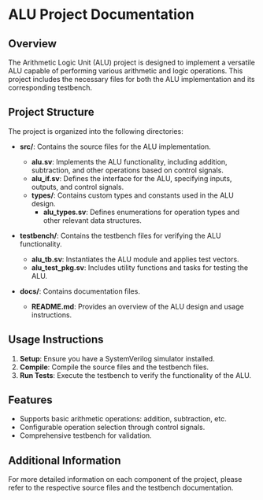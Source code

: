 # ALU Project Documentation

## Overview
The Arithmetic Logic Unit (ALU) project is designed to implement a versatile ALU capable of performing various arithmetic and logic operations. This project includes the necessary files for both the ALU implementation and its corresponding testbench.

## Project Structure
The project is organized into the following directories:

- **src/**: Contains the source files for the ALU implementation.
  - **alu.sv**: Implements the ALU functionality, including addition, subtraction, and other operations based on control signals.
  - **alu_if.sv**: Defines the interface for the ALU, specifying inputs, outputs, and control signals.
  - **types/**: Contains custom types and constants used in the ALU design.
    - **alu_types.sv**: Defines enumerations for operation types and other relevant data structures.

- **testbench/**: Contains the testbench files for verifying the ALU functionality.
  - **alu_tb.sv**: Instantiates the ALU module and applies test vectors.
  - **alu_test_pkg.sv**: Includes utility functions and tasks for testing the ALU.

- **docs/**: Contains documentation files.
  - **README.md**: Provides an overview of the ALU design and usage instructions.

## Usage Instructions
1. **Setup**: Ensure you have a SystemVerilog simulator installed.
2. **Compile**: Compile the source files and the testbench files.
3. **Run Tests**: Execute the testbench to verify the functionality of the ALU.

## Features
- Supports basic arithmetic operations: addition, subtraction, etc.
- Configurable operation selection through control signals.
- Comprehensive testbench for validation.

## Additional Information
For more detailed information on each component of the project, please refer to the respective source files and the testbench documentation.
